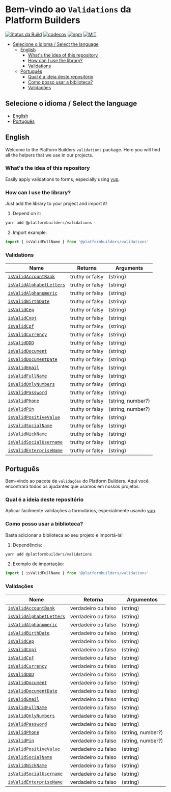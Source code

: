 # Bem-vindo ao `Validations` da Platform Builders

[![Status da Build][check-badge]][workflows]
[![codecov][codecov]](https://codecov.io/gh/platformbuilders/validations)
[![npm][npm-badge]][npm]
[![MIT][license-badge]][license]

[npm-badge]: https://img.shields.io/npm/v/@platformbuilders/validations.svg
[npm]: https://www.npmjs.com/package/@platformbuilders/validations
[license-badge]: https://img.shields.io/dub/l/vibe-d.svg
[license]: https://raw.githubusercontent.com/platformbuilders/validations/master/LICENSE.md
[workflows]: https://github.com/platformbuilders/validations/actions
[check-badge]: https://github.com/platformbuilders/validations/workflows/check/badge.svg
[codecov]: https://codecov.io/gh/platformbuilders/validations/branch/master/graph/badge.svg

<!-- TOC -->

- [Selecione o idioma / Select the language](#selecione-o-idioma--select-the-language)
  - [English](#english)
    - [What's the idea of this repository](#whats-the-idea-of-this-repository)
    - [How can I use the library?](#how-can-i-use-the-library)
    - [Validations](#validations)
  - [Português](#português)
    - [Qual é a ideia deste repositório](#qual-é-a-ideia-deste-repositório)
    - [Como posso usar a biblioteca?](#como-posso-usar-a-biblioteca)
    - [Validações](#validações)

<!-- /TOC -->

## Selecione o idioma / Select the language

- [English](#english)
- [Português](#português)

## English

Welcome to the Platform Builders `validations` package. Here you will find all the helpers that we use in our projects.

### What's the idea of this repository

Easily apply validations to forms, especially using [yup](https://github.com/jquense/yup).

### How can I use the library?

Just add the library to your project and import it!

1. Depend on it:

```bash
yarn add @platformbuilders/validations
```

2. Import example:

```javascript
import { isValidFullName } from '@platformbuilders/validations'
```

### Validations

| Name                                                         | Returns         | Arguments         |
| ------------------------------------------------------------ | --------------- | ----------------- |
| [`isValidAccountBank`](./docs/isValidAccountBank.md)         | truthy or falsy | (string)          |
| [`isValidAlphabetLetters`](./docs/isValidAlphabetLetters.md) | truthy or falsy | (string)          |
| [`isValidAlphanumeric`](./docs/isValidAlphanumeric.md)       | truthy or falsy | (string)          |
| [`isValidBirthDate`](./docs/isValidBirthDate.md)             | truthy or falsy | (string)          |
| [`isValidCep`](./docs/isValidCep.md)                         | truthy or falsy | (string)          |
| [`isValidCnpj`](./docs/isValidCnpj.md)                       | truthy or falsy | (string)          |
| [`isValidCpf`](./docs/isValidCpf.md)                         | truthy or falsy | (string)          |
| [`isValidCurrency`](./docs/isValidCurrency.md)               | truthy or falsy | (string)          |
| [`isValidDDD`](./docs/isValidDDD.md)                         | truthy or falsy | (string)          |
| [`isValidDocument`](./docs/isValidDocument.md)               | truthy or falsy | (string)          |
| [`isValidDocumentDate`](./docs/isValidDocumentDate.md)       | truthy or falsy | (string)          |
| [`isValidEmail`](./docs/isValidEmail.md)                     | truthy or falsy | (string)          |
| [`isValidFullName`](./docs/isValidFullName.md)               | truthy or falsy | (string)          |
| [`isValidOnlyNumbers`](./docs/isValidOnlyNumbers.md)         | truthy or falsy | (string)          |
| [`isValidPassword`](./docs/isValidPassword.md)               | truthy or falsy | (string)          |
| [`isValidPhone`](./docs/isValidPhone.md)                     | truthy or falsy | (string, number?) |
| [`isValidPin`](./docs/isValidPin.md)                         | truthy or falsy | (string, number?) |
| [`isValidPositiveValue`](./docs/isValidPositiveValue.md)     | truthy or falsy | (string)          |
| [`isValidSocialName`](./docs/isValidSocialName.md)           | truthy or falsy | (string)          |
| [`isValidNickName`](./docs/isValidNickName.md)               | truthy or falsy | (string)          |
| [`isValidSocialUsername`](./docs/isValidSocialUsername.md)   | truthy or falsy | (string)          |
| [`isValidEnterpriseName`](./docs/isValidEnterpriseName.md)   | truthy or falsy | (string)          |

## Português

Bem-vindo ao pacote de `validações` do Platform Builders. Aqui você encontrará todos os ajudantes que usamos em nossos projetos.

### Qual é a ideia deste repositório

Aplicar facilmente validações a formulários, especialmente usando [yup](https://github.com/jquense/yup).

### Como posso usar a biblioteca?

Basta adicionar a biblioteca ao seu projeto e importá-la!

1. Dependência:

```bash
yarn add @platformbuilders/validations
```

2. Exemplo de importação:

```javascript
import { isValidFullName } from '@platformbuilders/validations'
```

### Validações

| Nome                                                         | Retorna        | Argumentos         |
| ------------------------------------------------------------ | -------------- | ------------------ |
| [`isValidAccountBank`](./docs/isValidAccountBank.md)         | verdadeiro ou falso | (string)           |
| [`isValidAlphabetLetters`](./docs/isValidAlphabetLetters.md) | verdadeiro ou falso | (string)           |
| [`isValidAlphanumeric`](./docs/isValidAlphanumeric.md)       | verdadeiro ou falso | (string)           |
| [`isValidBirthDate`](./docs/isValidBirthDate.md)             | verdadeiro ou falso | (string)           |
| [`isValidCep`](./docs/isValidCep.md)                         | verdadeiro ou falso | (string)           |
| [`isValidCnpj`](./docs/isValidCnpj.md)                       | verdadeiro ou falso | (string)           |
| [`isValidCpf`](./docs/isValidCpf.md)                         | verdadeiro ou falso | (string)           |
| [`isValidCurrency`](./docs/isValidCurrency.md)               | verdadeiro ou falso | (string)           |
| [`isValidDDD`](./docs/isValidDDD.md)                         | verdadeiro ou falso | (string)           |
| [`isValidDocument`](./docs/isValidDocument.md)               | verdadeiro ou falso | (string)           |
| [`isValidDocumentDate`](./docs/isValidDocumentDate.md)       | verdadeiro ou falso | (string)           |
| [`isValidEmail`](./docs/isValidEmail.md)                     | verdadeiro ou falso | (string)           |
| [`isValidFullName`](./docs/isValidFullName.md)               | verdadeiro ou falso | (string)           |
| [`isValidOnlyNumbers`](./docs/isValidOnlyNumbers.md)         | verdadeiro ou falso | (string)           |
| [`isValidPassword`](./docs/isValidPassword.md)               | verdadeiro ou falso | (string)           |
| [`isValidPhone`](./docs/isValidPhone.md)                     | verdadeiro ou falso | (string, number?)  |
| [`isValidPin`](./docs/isValidPin.md)                         | verdadeiro ou falso | (string, number?)  |
| [`isValidPositiveValue`](./docs/isValidPositiveValue.md)     | verdadeiro ou falso | (string)           |
| [`isValidSocialName`](./docs/isValidSocialName.md)           | verdadeiro ou falso | (string)           |
| [`isValidNickName`](./docs/isValidNickName.md)               | verdadeiro ou falso | (string)           |
| [`isValidSocialUsername`](./docs/isValidSocialUsername.md)   | verdadeiro ou falso | (string)           |
| [`isValidEnterpriseName`](./docs/isValidEnterpriseName.md)   | verdadeiro ou falso | (string)           |